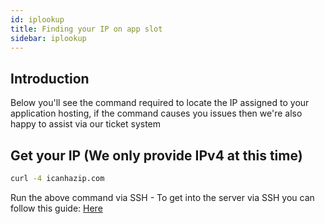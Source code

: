 ```yaml
---
id: iplookup
title: Finding your IP on app slot
sidebar: iplookup
---
```


## Introduction

Below you'll see the command required to locate the IP assigned to your application hosting, if the command causes you issues then we're also happy to assist via our ticket system

## Get your IP (We only provide IPv4 at this time)

```bash
curl -4 icanhazip.com
```

Run the above command via SSH - To get into the server via SSH you can follow this guide: [Here](../getting-started/how-do-i-connect.md)
